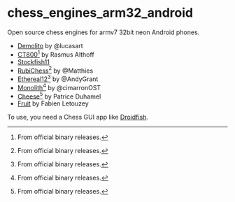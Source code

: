 # chess_engines_arm32_android
Open source chess engines for armv7 32bit neon Android phones.
* [Demolito](Demolito_armv7.zip) by @lucasart
* [CT800](https://www.ct800.net/download/ct800-v1.45.zip)[^1] by Rasmus Althoff
* [Stockfish11](Stockfish11_armv7.zip)
* [RubiChess](https://github.com/Matthies/RubiChess/releases/download/20221203/Android-stable-binaries-20221203.zip)[^1] by @Matthies
* [Ethereal12](https://github.com/AndyGrant/Ethereal/releases/download/v12.75/Ethereal12.75-armv7)[^1] by @AndyGrant
* [Monolith](https://github.com/cimarronOST/Monolith/releases/download/v2.01/Monolith-armv7)[^1] by @cimarronOST
* [Cheese](http://cheesechess.free.fr/cheese/cheese-192-arm.zip)[^1] by Patrice Duhamel
* [Fruit](Fruit_armv7.zip) by Fabien Letouzey

To use, you need a Chess GUI app like [Droidfish](https://f-droid.org/en/packages/org.petero.droidfish/).

[^1]: From official binary releases.
